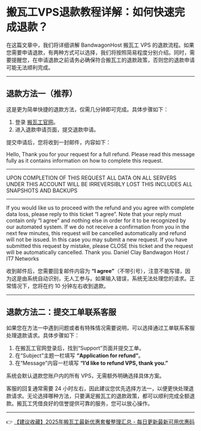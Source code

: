 # 搬瓦工VPS退款教程详解：如何快速完成退款？

在这篇文章中，我们将详细讲解 BandwagonHost 搬瓦工 VPS 的退款流程。如果您需要申请退款，有两种方式可以选择，我们将按照简易程度分别介绍。同时，需要提醒您，在申请退款之前请务必确保符合搬瓦工的退款政策，否则您的退款申请可能无法顺利完成。

---

## 退款方法一（推荐）

这是更为简单快捷的退款方法，仅需几分钟即可完成。具体步骤如下：

1. 登录 [搬瓦工官网](https://bit.ly/banwagon)。
2. 进入退款申请页面，提交退款申请。

提交申请后，您将收到一封邮件，内容如下：

Hello,
  Thank you for your request for a full refund. Please read this message fully as it contains information on how to complete this request.
  *******************************************************************
  UPON COMPLETION OF THIS REQUEST
  ALL DATA ON ALL SERVERS UNDER THIS ACCOUNT
  WILL BE IRREVERSIBLY LOST
  THIS INCLUDES ALL SNAPSHOTS AND BACKUPS
  *******************************************************************
  If you would like us to proceed with the refund and you agree with complete data loss, please reply to this ticket “I agree”. Note that your reply must contain only “I agree” and nothing else in order for it to be recognized by our automated system.
  If we do not receive a confirmation from you in the next few minutes, this request will be cancelled automatically and refund will not be issued.
  In this case you may submit a new request.
  If you have submitted this request by mistake, please CLOSE this ticket and the request will be automatically cancelled.
  Thank you.
  Daniel Clay
  Bandwagon Host / IT7 Networks

收到邮件后，您需要回复邮件内容为 **“I agree”**（不带引号），注意不能写错，因为这是由系统自动识别，无人工参与。如果输入错误，系统无法处理您的请求。正常情况下，您将在约 10 分钟左右收到退款。

---

## 退款方法二：提交工单联系客服

如果您在方法一中遇到问题或者有特殊情况需要说明，可以选择通过工单联系客服处理退款请求。具体步骤如下：

1. 在搬瓦工官网登录后，找到“Support”页面并提交工单。
2. 在“Subject”主题一栏填写 **“Application for refund”**。
3. 在“Message”内容一栏填写 **“I’d like to refund VPS, thank you.”**

系统会默认退款您账户内的所有 VPS，无需额外明确选择具体方案。

客服的回复通常需要 24 小时左右，因此建议您优先选择方法一，以便更快处理退款请求。无论选择哪种方法，只要满足搬瓦工的退款政策，都可以顺利完成全额退款。搬瓦工凭借良好的信誉提供可靠的服务，您可以放心操作。

---

👉 [【建议收藏】2025年搬瓦工最新优惠套餐整理汇总 - 每日更新最新可用优惠码](https://bit.ly/banwagon)